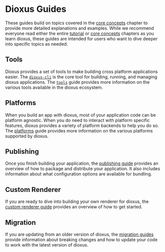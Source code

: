 # Dioxus Guides

These guides build on topics covered in the [core concepts](../essentials/index.md) chapter to provide more detailed explanations and examples. While we recommend everyone read either the entire [tutorial](../tutorial/index.md) or [core concepts](../essentials/index.md) chapters as you learn dioxus, these guides are intended for users who want to dive deeper into specific topics as needed.

## Tools

Dioxus provides a set of tools to make building cross platform applications easier. The [`dioxus-cli`](https://crates.io/crates/dioxus-cli) is the core tool for building, running, and managing dioxus applications. The [`tools`](./tools/index.md) guide provides more information on the various tools available in the dioxus ecosystem.

## Platforms

When you build an app with dioxus, most of your application code can be platform agnostic. When you do need to interact with platform specific features, dioxus provides a variety of platform backends to help you do so. The [platforms](./platforms/index.md) guide provides more information on the various platforms supported by dioxus.

## Publishing

Once you finish building your application, the [publishing guide](./deploy/index.md) provides an overview of how to package and distribute your application. It also includes information about what configuration options are available for bundling.

## Custom Renderer

If you are ready to dive into building your own renderer for dioxus, the [custom renderer guide](./depth/custom_renderer.md) provides an overview of how to get started.

## Migration

If you are updating from an older version of dioxus, the [migration guides](../migration/index.md) provide information about breaking changes and how to update your code to work with the latest version of dioxus.

